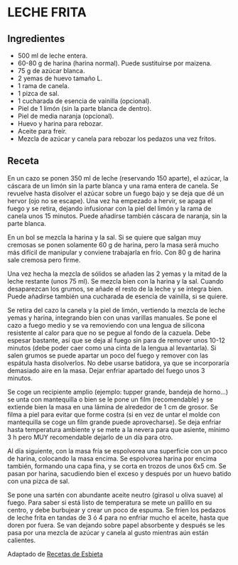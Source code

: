 # LECHE FRITA

## Ingredientes

- 500 ml de leche entera.
- 60-80 g de harina (harina normal). Puede sustituirse por maizena.
- 75 g de azúcar blanca.
- 2 yemas de huevo tamaño L.
- 1 rama de canela.
- 1 pizca de sal.
- 1 cucharada de esencia de vainilla (opcional).
- Piel de 1 limón (sin la parte blanca de dentro).
- Piel de media naranja (opcional).
- Huevo y harina para rebozar.
- Aceite para freír.
- Mezcla de azúcar y canela para rebozar los pedazos una vez fritos.

## Receta

En un cazo se ponen 350 ml de leche (reservando 150 aparte), el azúcar, la cáscara de un limón sin la parte blanca y una rama entera de canela. Se revuelve hasta disolver el azúcar sobre un fuego bajo y se deja que dé un hervor (ojo no se escape). Una vez ha empezado a hervir, se apaga el fuego y se retira, dejando infusionar con la piel del limón y la rama de canela unos 15 minutos. Puede añadirse también cáscara de naranja, sin la parte blanca.<br>

En un bol se mezcla la harina y la sal. Si se quiere que salgan muy cremosas se ponen solamente 60 g de harina, pero la masa será mucho más difícil de manipular y conviene trabajarla en frío. Con 80 g de harina sale cremosa pero firme.<br>

Una vez hecha la mezcla de sólidos se añaden las 2 yemas y la mitad de la leche restante (unos 75 ml). Se mezcla bien con la harina y la sal. Cuando desaparezcan los grumos, se añade el resto de la leche y se integra bien. Puede añadirse también una cucharada de esencia de vainilla, si se quiere. <br>

Se retira del cazo la canela y la piel de limón, vertiendo la mezcla de leche yemas y harina, integrando bien con unas varillas manuales. Se pone el cazo a fuego medio y se va removiendo con una lengua de silicona resistente al calor para que no se pegue al fondo de la cazuela. Debe espesar bastante, así que se deja al fuego sin para de remover unos 10-12 minutos (debe poder caer como una cinta de la lengua al levantarla). Si salen grumos se puede apartar un poco del fuego y remover con las espátula hasta disolverlos. No debe usarse batidora, ya que se incorporaría demasiado aire en la masa. Dejar enfriar apartado del fuego unos 3 minutos.<br>

Se coge un recipiente amplio (ejemplo: tupper grande, bandeja de horno...) se unta con mantequilla o bien se le pone un film (recomendable) y se extiende bien la masa en una lámina de alrededor de 1 cm de grosor. Se filma a piel para evitar que forme costra (si en vez de untar el molde con mantequilla se coge un film grande puede aprovecharse). Se deja enfriar hasta temperatura ambiente y se mete a la nevera para que asiente, mínimo 3 h pero MUY recomendable dejarlo de un día para otro.<br>

Al día siguiente, con la masa fría se espolvorea una superficie con un poco de harina, colocando la masa encima. Se espolvorea harina por encima también, formando una capa fina, y se corta en trozos de unos 6x5 cm. Se pasan por harina, sacudiendo bien el exceso y después por un huevo batido con una pizca de sal. <br>

Se pone una sartén con abundante aceite neutro (girasol u oliva suave) al fuego. Para saber si está listo de temperatura se mete un palillo en su centro, y debe burbujear y crear un poco de espuma. Se fríen los pedazos de leche frita en tandas de 3 ó 4 para no enfriar mucho el aceite, hasta que doren por fuera. Se van dejando sobre papel absorbente y después se les pasa por una mezcla de azúcar y canela al gusto mientras aún están calientes. 

Adaptado de [Recetas de Esbieta](https://www.recetasdesbieta.com/leche-frita-muy-cremosa-un-postre-rico-y-facil-de-hacer/)

